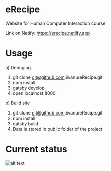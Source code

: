# eRecipe
Website for Human Computer Interaction course

Link on Netify: https://erecipe.netlify.app

# Usage
a) Debuging
1. git clone git@github.com:iivanu/eRecipe.git
2. npm install
3. gatsby develop
4. open localhost:8000

b) Build site
1. git clone git@github.com:iivanu/eRecipe.git
2. npm install
3. gatsby build
4. Data is stored in public folder of the project

# Current status
![alt text](https://i.imgur.com/B3Cwt60.png)
